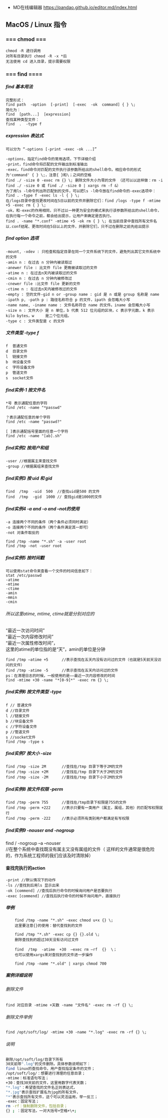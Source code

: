 - MD在线编辑器
https://pandao.github.io/editor.md/index.html

##  MacOS / Linux 指令
### === chmod ===
    chmod -R 递归调用  
    对所有目录执行 chmod -R -x *后
    无法使用 cd 进入目录，提示需要权限

### === find ====
##### find 基本用法
    完整形式：
    find path  -option  [-print]  [-exec  -ok  command] { } \;
    简化为：
    find  [path...]  [expression]
    查找某种类型文件：
    find  .  -type f
##### expression 表达式
    可以分为 “-options [-print -exec -ok ...]”

    -options，指定find命令的常用选项，下节详细介绍
    -print，find命令将匹配的文件输出到标准输出
    -exec，find命令对匹配的文件执行该参数所给出的shell命令。相应命令的形式为'command' { } \;，注意{ }和\；之间的空格
    find ./ -size 0 -exec rm {} \; 删除文件大小为零的文件 （还可以以这样做：rm -i find ./ -size 0 或 find ./ -size 0 | xargs rm -f &）
    为了用ls -l命令列出所匹配到的文件，可以把ls -l命令放在find命令的-exec选项中：find . -type f -exec ls -l { } \;
    在/logs目录中查找更改时间在5日以前的文件并删除它们：find /logs -type f -mtime +5 -exec rm { } \;
    -ok，和-exec的作用相同，只不过以一种更为安全的模式来执行该参数所给出的shell命令，在执行每一个命令之前，都会给出提示，让用户来确定是否执行。
    find . -name "*.conf" -mtime +5 -ok rm { } \; 在当前目录中查找所有文件名以.conf结尾、更改时间在5日以上的文件，并删除它们，只不过在删除之前先给出提示

##### find option 选项
    -mount, -xdev : 只检查和指定目录在同一个文件系统下的文件，避免列出其它文件系统中的文件
    -amin n : 在过去 n 分钟内被读取过
    -anewer file : 比文件 file 更晚被读取过的文件
    -atime n : 在过去n天内被读取过的文件
    -cmin n : 在过去 n 分钟内被修改过
    -cnewer file :比文件 file 更新的文件
    -ctime n : 在过去n天内被修改过的文件
    -empty : 空的文件-gid n or -group name : gid 是 n 或是 group 名称是 name
    -ipath p, -path p : 路径名称符合 p 的文件，ipath 会忽略大小写
    -name name, -iname name : 文件名称符合 name 的文件。iname 会忽略大小写
    -size n : 文件大小 是 n 单位，b 代表 512 位元组的区块，c 表示字元数，k 表示 kilo bytes，w     是二个位元组。
    -type c : 文件类型是 c 的文件

##### 文件类型 -type f
    f  普通文件
    d  目录文件
    l  链接文件
    b  块设备文件
    c  字符设备文件
    p  管道文件
    s  socket文件

##### find实例-1 按文件名
    *号 表示通配任意的字符
    find /etc -name "*passwd"     
    
    ？表示通配任意的单个字符
    find /etc -name "passwd?"
    
    [ ]表示通配括号里面的任意一个字符
    find /etc -name "[ab].sh"

##### find实例2 按用户和组
    -user //根据属主来查找文件
    -group //根据属组来查找文件

##### find实例3 按 uid 和 gid
    find  /tmp  -uid  500  //查找uid是500 的文件
    find  /tmp  -gid  1000 // 查找gid是1000的文件

##### find实例4 -a and -o and –not的使用
    -a 连接两个不同的条件（两个条件必须同时满足）
    -o 连接两个不同的条件（两个条件满足其一即可）
    -not 对条件取反的

    find /tmp -name "*.sh" -a -user root
    find /tmp -not -user root

##### find实例5 按时间戳
    可以使用stat命令来查看一个文件的时间信息如下：
    stat /etc/passwd
    -atime
    -mtime
    -ctime
    -amin
    -mmin
    -cmin
###### 所以这里atime, mtime, ctime就是分别对应的 
“最近一次访问时间”   
“最近一次内容修改时间”   
“最近一次属性修改时间”，  
这里的atime的单位指的是“天”，amin的单位是分钟  

    find /tmp –atime +5      //表示查找在五天内没有访问过的文件（也就是5天前天没访问的文件）
    find /tmp -atime -5      //表示查找在五天内访问过的文件
    ps：在清理日志的时候，一般使用的是——最近一次内容修改的时间
    find -mtime +30 -name "*[0-9]*" -exec rm {} \;

##### find实例6 按文件类型 -type
    f // 普通文件
    d //目录文件
    l //链接文件
    b //块设备文件
    c //字符设备文件
    p //管道文件
    s //socket文件
    find /tmp -type s

##### find实例7 按大小 -size
    find /tmp -size 2M       //查找在/tmp 目录下等于2M的文件
    find /tmp -size +2M      //查找在/tmp 目录下大于2M的文件
    find /tmp -size -2M      //查找在/tmp 目录下小于2M的文件

##### find实例8 按文件权限 -perm
    find /tmp -perm 755      //查找在/tmp目录下权限是755的文件
    find /tmp -perm +222     //表示只要有一类用户（属主，属组，其他）的匹配写权限就行
    find /tmp -perm -222     //表示必须所有类别用户都满足有写权限

##### find实例9 -nouser and -nogroup
find / -nogroup –a –nouser    
//在整个系统中查找既没有属主又没有属组的文件（
这样的文件通常是很危险的，作为系统工程师的我们应该及时清除掉）

#### 查找完执行的action
    -print //默认情况下的动作
    -ls //查找到后用ls 显示出来
    -ok [commend] //查找后执行命令的时候询问用户是否要执行
    -exec [commend] //查找后执行命令的时候不询问用户，直接执行

##### 举例
```
    find /tmp -name "*.sh" -exec chmod u+x {} \;
    这里要注意{}的使用：替代查找到的文件
    
    find /tmp "*.sh" -exec cp {} {}.old \;
    删除查找到的超过30天没有访问过文件
    
    find  /tmp  -atime  +30  –exec rm –rf  {}  \； 
    也可以使用xargs来对查找到的文件进一步操作
    
    find /tmp -name "*.old" | xargs chmod 700
```
##### 案例详细说明
###### 删除文件
    find 对应目录 -mtime +天数 -name "文件名" -exec rm -rf {} \;

###### 删除文件举例
    find /opt/soft/log/ -mtime +30 -name "*.log" -exec rm -rf {} \;
###### 说明
```bash
删除/opt/soft/log/目录下所有
30天前带".log"的文件删除。具体参数说明如下：
find linux的查找命令，用户查找指定条件的文件；
/opt/soft/log/：想要进行清理的任意目录；
-mtime：标准语句写法；
+30：查找30天前的文件，这里用数字代表天数；
"*.log"：希望查找的文件名正则表达式，
"*.jpg"表示查找扩展名为jpg的所有文件，
"*"表示查找所有文件，这个可以灵活运用，举一反三；
-exec：固定写法；
rm -rf：强制删除文件，包括目录；
{} ; ：固定写法，一对大括号+空格+\+;
```
